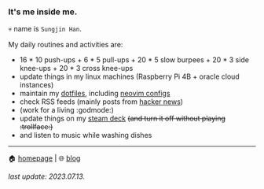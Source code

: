 ### It's me inside me.

💀 name is `Sungjin Han`.

My daily routines and activities are:

* 16 * 10 push-ups + 6 * 5 pull-ups + 20 * 5 slow burpees + 20 * 3 side knee-ups + 20 * 3 cross knee-ups
* update things in my linux machines (Raspberry Pi 4B + oracle cloud instances)
* maintain my [dotfiles](https://github.com/meinside/dotfiles), including [neovim configs](https://dotfyle.com/meinside/dotfiles-config-nvim)
* check RSS feeds (mainly posts from [hacker news](https://news.ycombinator.com/))
* (work for a living :godmode:)
* update things on my [steam deck](https://store.steampowered.com/steamdeck) ~~(and turn it off without playing :trollface:)~~
* and listen to music while washing dishes

----

🏠 [homepage](https://meinside.dev) | 🌐 [blog](https://blog.meinside.dev)

*last update: 2023.07.13.*
